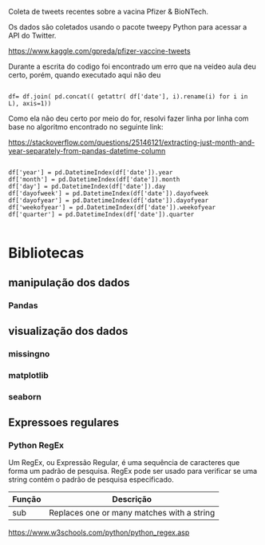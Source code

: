 Coleta de tweets recentes sobre a vacina Pfizer & BioNTech.

Os dados são coletados usando o pacote tweepy Python para acessar a API do Twitter.

https://www.kaggle.com/gpreda/pfizer-vaccine-tweets

Durante a escrita do codigo foi encontrado um erro que na veideo aula deu certo, porém, quando executado aqui não deu

<code>
df= df.join( pd.concat(( getattr( df['date'], i).rename(i) for i in L), axis=1))
</code>

Como ela não deu certo por meio do for, resolvi fazer linha por linha com base no algoritmo encontrado no seguinte link:

https://stackoverflow.com/questions/25146121/extracting-just-month-and-year-separately-from-pandas-datetime-column


<code>
df['year'] = pd.DatetimeIndex(df['date']).year
df['month'] = pd.DatetimeIndex(df['date']).month
df['day'] = pd.DatetimeIndex(df['date']).day
df['dayofweek'] = pd.DatetimeIndex(df['date']).dayofweek
df['dayofyear'] = pd.DatetimeIndex(df['date']).dayofyear
df['weekofyear'] = pd.DatetimeIndex(df['date']).weekofyear
df['quarter'] = pd.DatetimeIndex(df['date']).quarter
 </code>



# Bibliotecas
## manipulação dos dados
### Pandas


## visualização dos dados
### missingno
### matplotlib
### seaborn


## Expressoes regulares
### Python RegEx
Um RegEx, ou Expressão Regular, é uma sequência de caracteres que forma um padrão de pesquisa. RegEx pode ser usado para verificar se uma string contém o padrão de pesquisa especificado.

Função | Descrição
--------- | ------
sub     | Replaces one or many matches with a string

	
https://www.w3schools.com/python/python_regex.asp
